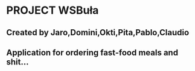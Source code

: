 # PROJECT WSBuła

## Created by Jaro,Domini,Okti,Pita,Pablo,Claudio

## Application for ordering fast-food meals and shit...
